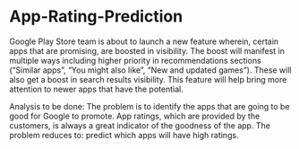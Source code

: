 # App-Rating-Prediction
Google Play Store team is about to launch a new feature wherein, certain apps that are promising, are boosted in visibility. 
The boost will manifest in multiple ways including higher priority in recommendations sections (“Similar apps”, “You might also like”, “New and updated games”).
These will also get a boost in search results visibility.  This feature will help bring more attention to newer apps that have the potential.

Analysis to be done: The problem is to identify the apps that are going to be good for Google to promote. 
App ratings, which are provided by the customers, is always a great indicator of the goodness of the app. 
The problem reduces to: predict which apps will have high ratings.
